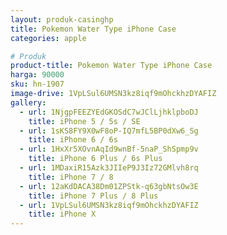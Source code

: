 ```yaml
---
layout: produk-casinghp
title: Pokemon Water Type iPhone Case
categories: apple

# Produk
product-title: Pokemon Water Type iPhone Case
harga: 90000
sku: hn-1907
image-drive: 1VpLSul6UMSN3kz8iqf9mOhckhzDYAFIZ
gallery:
  - url: 1NjgpFEEZYEdGKOSdC7wJClLjhklpboDJ
    title: iPhone 5 / 5s / SE
  - url: 1sKS8FY9X0wF8oP-IQ7mfL5BP0dXw6_Sg
    title: iPhone 6 / 6s
  - url: 1HxXr5XOvnAqId9wnBf-5naP_ShSpmp9v
    title: iPhone 6 Plus / 6s Plus
  - url: 1MDaxiR15Azk3JIIeP9J3Iz72GMlvh8rq
    title: iPhone 7 / 8
  - url: 12aKdDACA38Dm01ZPStk-q63gbNtsOw3E
    title: iPhone 7 Plus / 8 Plus
  - url: 1VpLSul6UMSN3kz8iqf9mOhckhzDYAFIZ
    title: iPhone X
---
```

